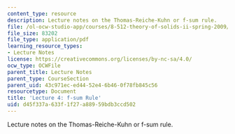 ```yaml
---
content_type: resource
description: Lecture notes on the Thomas-Reiche-Kuhn or f-sum rule.
file: /ol-ocw-studio-app/courses/8-512-theory-of-solids-ii-spring-2009/d45f337a633f1f27a88959bdb3ccd502_MIT8_512s09_lec03f.pdf
file_size: 83202
file_type: application/pdf
learning_resource_types:
- Lecture Notes
license: https://creativecommons.org/licenses/by-nc-sa/4.0/
ocw_type: OCWFile
parent_title: Lecture Notes
parent_type: CourseSection
parent_uid: 43c971ec-ed44-52e4-6b46-0f78fb845c56
resourcetype: Document
title: 'Lecture 4: f-sum Rule'
uid: d45f337a-633f-1f27-a889-59bdb3ccd502
---
```

Lecture notes on the Thomas-Reiche-Kuhn or f-sum rule.